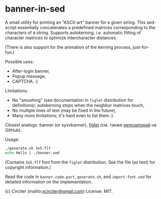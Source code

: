 # banner-in-sed

A small utility for printing an "ASCII-art" banner for a given string. This sed-script essentially
concatenates a predefined matrices corresponding to the characters of a string. Supports autokerning,
i.e. automatic fitting of character matrices to optimize intercharacter distances.

(There is also support for the animation of the kerning process, just-for-fun.)

Possible uses:
- After-login banner,
- Popup message,
- CAPTCHA. :)

Limitations:
- No "smushing" (see documentation in `figlet` distribution for definitions);
   autokerning stops when the neighbor matrices touch,
- No multiple lines of text (may be fixed in the future),
- Many more limitations; it's hard even to list them :).

Closest analogs: banner (or sysvbanner), [figlet](http://www.figlet.org) (см. также [репозиторий](https://github.com/cmatsuoka/figlet) на GitHub).

Usage:
```sh
./generate.sh 3x5.flf
echo Hello | ./banner.sed
```

(Contains `3x5.flf` font from the `figlet` distribution.
See the file (as text) for copyright information.)

Read the code in `banner.code.part`, `generate.sh`, and `import-font.sed` for detailed
information on the implementation.

(c) Circiter (mailto:xcirciter@gmail.com)
License: MIT.
